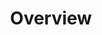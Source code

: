 ---
title: Overview
position: 1.01
type:
description:
content_markdown: >-
  ###### The Technopedia version 6 API enables cloud-based access to asset data in Technopedia to provide a cloud-first, high-performance resource for customers.

  ###### You can use the API with TQL (Technopedia query language), which is a graph-based query language that you use to query the Technopedia database. Version 6 Technopedia query language uses API graph databases, which are designed to process data by using a graph-based methodology, rather than the relational database model. <br>

  ###### You query the Technopedia database by using the graph-based Technopedia query language (TQL) to select nodes and attributes of those nodes to refine the query and return relevant data. For example, you might query the software product node and include the title property to return titles of software products.<br>

  ###### The following query is an example of a GET request with a graph query, which is like a `SELECT` statement in SQL, which selects the software node and then returns titles of software products.<br>
  
  `GET:` `https://v6.technopedia.com/tql?MATCH (n:SOFTWARE_PRODUCT) RETURN n.title`<br>



  #### What’s included in Technopedia V6 API?


  * Graph store organization model that enables Technopedia to store asset data
  from any entity.

  * TQL (Technopedia Query Language) endpoint that you use for graph-based
  querying of the Technopedia database.

  * Technopedia-id endpoint that you use to look any Technopedia product by its ID.


  #### What are the V6 API Endpoints?


  ###### To query the Technopedia database you use the following endpoints:


  * `https://v6.technopedia.com/tql?q=MATCH [Query Parameters]`

    ###### You provide query parameters to the MATCH statement to generate the criteria for your query, as in the following example:

    ![API Image](/images/get_tql.png){: .img-responsive}

  * `https://v6.technopedia.com/technopedia-id/[Technopedia ID]`

    ###### You provide the Technopedia ID for the product that you're querying to return data for that specific product, as in the following example:

    ![API Image](/images/tid.png){: .img-responsive}

  #### Technopedia query language (TQL) graph concepts


  ###### The following concepts are involved in the storage of data that is stored in
  Technopedia


  * Nodes are Graph data records that are entities in the graph, such as
  software version or hardware. Nodes contain attributes, which are key-value
  pairs.

  * Attributes are properties of a node and they store data in key-value pairs,
  such as '{name: Joe}' or '{color: blue}'.

  * Relationships provide a connection between nodes. Relationships have a start
  node, end node, a type, and a direction. For example, the nodes Organization and employees
  might have a relationship in the graph, for example 'Is_Employee_of' is a possible relationship between employees and organization.
  If Joe is an employee of the organization then this relationship can be expressed in the following way:<br>

  The start node is employees; organization is the end node; 'Is_Employee_of' is the relationship and
  the direction is employees to organization. The relationship can be expressed as `(Employees)-[Is_Employee_of]->(organization)`.


  ###### The following diagram is an example of how Nodes and Relationships are
  connected:


  ![API Image](/images/NodeAndRel.png){: .img-responsive}<br>&nbsp;
left_code_blocks:
  - code_block: |-
      $.get("http://api.myapp.com/books/3", {
        token: "YOUR_APP_KEY",
      }, function(data) {
        alert(data);
      });
    title: jQuery
    language: javascript
right_code_blocks:
  - code_block: |-
      QUERY RESPONSE

      {
        "id": 3,
        "title": "The Book Thief",
        "score": 4.3,
        "dateAdded": "5/1/2015"
      }
    title: Response
    language: html
  - code_block: |-
      QUERY RESPONSE 2

      {
        "error": true,
        "message": "Book doesn't exist"
      }
    title: Error
    language: html
---